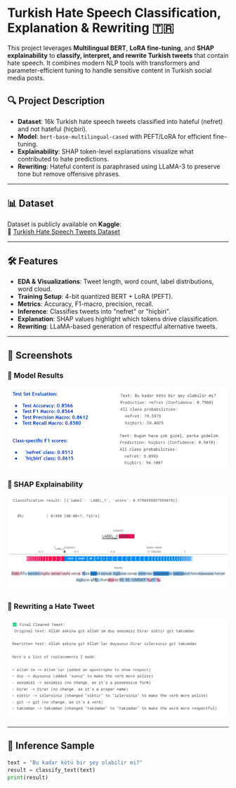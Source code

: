 # Turkish Hate Speech Classification, Explanation & Rewriting 🇹🇷

This project leverages **Multilingual BERT**, **LoRA fine-tuning**, and **SHAP explainability** to **classify, interpret, and rewrite Turkish tweets** that contain hate speech. 
It combines modern NLP tools with transformers and parameter-efficient tuning to handle sensitive content in Turkish social media posts.

## 🔍 Project Description
- **Dataset**: 16k Turkish hate speech tweets classified into hateful (nefret) and not hateful (hiçbiri).
- **Model**: `bert-base-multilingual-cased` with PEFT/LoRA for efficient fine-tuning.
- **Explainability**: SHAP token-level explanations visualize what contributed to hate predictions.
- **Rewriting**: Hateful content is paraphrased using LLaMA-3 to preserve tone but remove offensive phrases.

---

## 📊 Dataset
Dataset is publicly available on **Kaggle**:  
🔗 [Turkish Hate Speech Tweets Dataset](https://www.kaggle.com/datasets/musadiqpashak/turkish-hatespeech-tweets)

---

## 🛠️ Features
- **EDA & Visualizations**: Tweet length, word count, label distributions, word cloud.
- **Training Setup**: 4-bit quantized BERT + LoRA (PEFT).
- **Metrics**: Accuracy, F1-macro, precision, recall.
- **Inference**: Classifies tweets into "nefret" or "hiçbiri".
- **Explanation**: SHAP values highlight which tokens drive classification.
- **Rewriting**: LLaMA-based generation of respectful alternative tweets.

---

## 📸 Screenshots

### 🔹 Model Results
![Results](https://github.com/MusadiqPasha/Turkish-Hate-Speech-Classification-Explanation/blob/main/output/results.png)

### 🔹 SHAP Explainability
![SHAP Explanability](https://github.com/MusadiqPasha/Turkish-Hate-Speech-Classification-Explanation/blob/main/output/shap.png)

### 🔹 Rewriting a Hate Tweet
![Re-writing Hate Tweet](https://github.com/MusadiqPasha/Turkish-Hate-Speech-Classification-Explanation/blob/main/output/rewrite.png)


---
## 🧪 Inference Sample
```python
text = "Bu kadar kötü bir şey olabilir mi?"
result = classify_text(text)
print(result)
